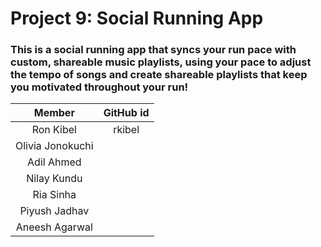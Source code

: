 # Project 9: Social Running App

### This is a social running app that syncs your run pace with custom, shareable music playlists, using your pace to adjust the tempo of songs and create shareable playlists that keep you motivated throughout your run!

| Member        | GitHub id    |
| :-----------: | :----------: |
| Ron Kibel | rkibel |
| Olivia Jonokuchi | |
| Adil Ahmed | |
| Nilay Kundu | |
| Ria Sinha | |
| Piyush Jadhav | |
| Aneesh Agarwal | |
